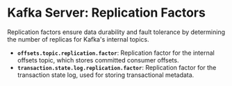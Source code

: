 # Kafka Server: Replication Factors

Replication factors ensure data durability and fault tolerance by determining the number of replicas for Kafka's internal topics.

- **`offsets.topic.replication.factor`**: Replication factor for the internal offsets topic, which stores committed consumer offsets.
- **`transaction.state.log.replication.factor`**: Replication factor for the transaction state log, used for storing transactional metadata.

